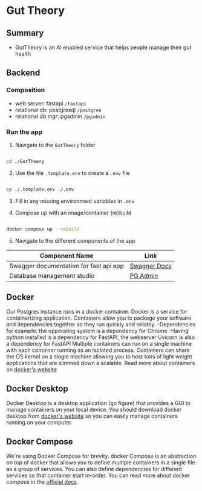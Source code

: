 # Gut Theory

## Summary

- GutTheory is an AI enabled service that helps people manage their gut health

## Backend

### Composition

- web server: fastapi ```/fastapi```
- relational db: postgresql ```/postgres```
- relational db mgr: pgadmin ```/pgadmin```

### Run the app

1. Navigate to the ```GutTheory``` folder

```sh

cd ./GutTheory

```

2. Use the file ```.template.env``` to create a ```.env``` file

```sh

cp ./.template.env ./.env

```

3. Fill in any missing environment variables in ```.env```

4. Compose up with an image/container (re)build

```sh

docker compose up --rebuild

```

5. Navigate to the different components of the app

|Component Name|Link|
|--|--|
| Swagger documentation for fast api app | [Swagger Docs](localhost:80/docs) |
| Database management studio | [PG Admin](localhost:5050) |

## Docker

Our Postgres instance runs in a docker container. Docker is a service for containerizing application. 
Containers allow you to package your software and dependencies together so they run quickly and reliably.
-Dependencies for example: the opperating system is a dependency for Chrome
-Having python installed is a dependency for FastAPI, the webserver Uvicorn is also a dependency for FastAPI
Multiple containers can run on a single machine with each container running as an isolated process. 
Containers can share the OS kernel on a single machine allowing you to host tons of light weight applications that are slimmed down a scalable.
Read more about containers on [docker's website](https://www.docker.com/resources/what-container/)

## Docker Desktop

Docker Desktop is a desktop application (go figure) that provides a GUI to manage containers on your local device.
You should download docker desktop from [docker's website](https://www.docker.com/) so you can easily manage containers running on your computer.

## Docker Compose

We're using Docker Compose for brevity. docker Compose is an abstraction on top of docker that allows you to define multiple containers in a single file as a group of services. You can also define dependencies for different services so that container start in-order. You can read more about docker compose in the [official docs](https://docs.docker.com/compose/).